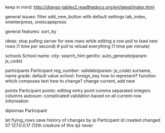  keep in mind:
    http://django-tables2.readthedocs.org/en/latest/index.html


general issues:
    filter
    add_new_button with default settings
    tab_index, onenterpress, onescapepress


general features:
    sort_by


ideas:
    stop polling server for new rows while editing a row
    poll to load new rows (1 time per second)
    # poll to reload everything (1 time per minute)


schools
    School
        name:
        city: search_hint
        genitiv: auto_generate(param: js_code)


participants
    Participant
        reg_number: validate(param: js_code)
        surname, name
        grade: default value
        school: foreign_key
            how to represent? function which composes text
            how to change? change current, add new


points
    Participant
        points: editing entry point
        comma separated integers columns
        autosum: complicated validation based on all current-row information


diplomas
    Participant



let flying_rows save history of changes by ip
Participant
    id                                     created     changed
    57       127.0.0.17 (12th creature of this ip)       never
